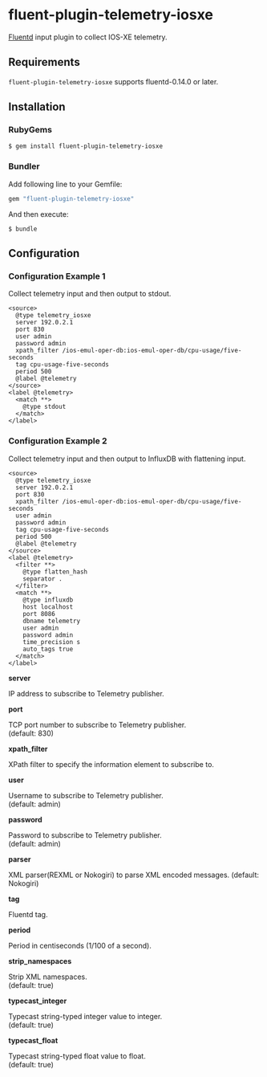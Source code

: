 # fluent-plugin-telemetry-iosxe

[Fluentd](https://fluentd.org/) input plugin to collect IOS-XE telemetry.

## Requirements

`fluent-plugin-telemetry-iosxe` supports fluentd-0.14.0 or later. 

## Installation

### RubyGems

```
$ gem install fluent-plugin-telemetry-iosxe
```

### Bundler

Add following line to your Gemfile:

```ruby
gem "fluent-plugin-telemetry-iosxe"
```

And then execute:

```
$ bundle
```

## Configuration


### Configuration Example 1

Collect telemetry input and then output to stdout.

```
<source>
  @type telemetry_iosxe
  server 192.0.2.1
  port 830
  user admin
  password admin
  xpath_filter /ios-emul-oper-db:ios-emul-oper-db/cpu-usage/five-seconds
  tag cpu-usage-five-seconds
  period 500
  @label @telemetry
</source>
<label @telemetry>
  <match **>
    @type stdout
  </match>
</label>
```

### Configuration Example 2

Collect telemetry input and then output to InfluxDB with flattening input.

```
<source>
  @type telemetry_iosxe
  server 192.0.2.1
  port 830
  xpath_filter /ios-emul-oper-db:ios-emul-oper-db/cpu-usage/five-seconds
  user admin
  password admin
  tag cpu-usage-five-seconds
  period 500
  @label @telemetry
</source>
<label @telemetry>
  <filter **>
    @type flatten_hash
    separator .
  </filter>
  <match **>
    @type influxdb
    host localhost
    port 8086
    dbname telemetry
    user admin
    password admin
    time_precision s
    auto_tags true
  </match>
</label>
```

**server**

IP address to subscribe to Telemetry publisher.  

**port**

TCP port number to subscribe to Telemetry publisher.  
(default: 830)

**xpath_filter**

XPath filter to specify the information element to subscribe to.

**user**

Username to subscribe to Telemetry publisher.  
(default: admin)

**password**

Password to subscribe to  Telemetry publisher.  
(default: admin)

**parser**

XML parser(REXML or Nokogiri) to parse XML encoded messages.
(default: Nokogiri)

**tag**

Fluentd tag.

**period**

Period in centiseconds (1/100 of a second).

**strip_namespaces**

Strip XML namespaces.  
(default: true)

**typecast_integer**

Typecast string-typed integer value to integer.  
(default: true)

**typecast_float**

Typecast string-typed float value to float.  
(default: true)
